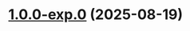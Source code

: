 # [1.0.0-exp.0](https://github.com/nikhilkuria/MrRelease/compare/mrrelease@1.0.0...mrrelease@1.0.0-exp.0) (2025-08-19)



